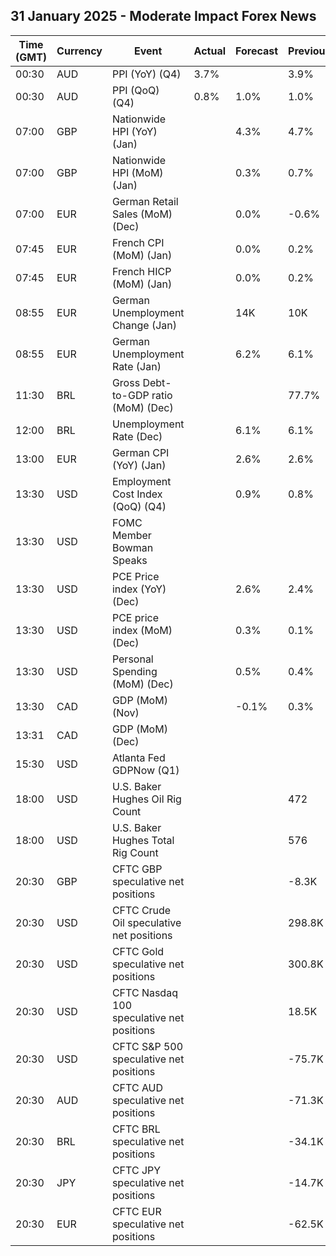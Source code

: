 ## 31 January 2025 - Moderate Impact Forex News

| Time (GMT) | Currency | Event | Actual | Forecast | Previous |
|------|----------|-------|--------|----------|----------|
| 00:30 | AUD | PPI (YoY) (Q4) | 3.7% |  | 3.9% |
| 00:30 | AUD | PPI (QoQ) (Q4) | 0.8% | 1.0% | 1.0% |
| 07:00 | GBP | Nationwide HPI (YoY) (Jan) |  | 4.3% | 4.7% |
| 07:00 | GBP | Nationwide HPI (MoM) (Jan) |  | 0.3% | 0.7% |
| 07:00 | EUR | German Retail Sales (MoM) (Dec) |  | 0.0% | -0.6% |
| 07:45 | EUR | French CPI (MoM) (Jan) |  | 0.0% | 0.2% |
| 07:45 | EUR | French HICP (MoM) (Jan) |  | 0.0% | 0.2% |
| 08:55 | EUR | German Unemployment Change (Jan) |  | 14K | 10K |
| 08:55 | EUR | German Unemployment Rate (Jan) |  | 6.2% | 6.1% |
| 11:30 | BRL | Gross Debt-to-GDP ratio (MoM) (Dec) |  |  | 77.7% |
| 12:00 | BRL | Unemployment Rate (Dec) |  | 6.1% | 6.1% |
| 13:00 | EUR | German CPI (YoY) (Jan) |  | 2.6% | 2.6% |
| 13:30 | USD | Employment Cost Index (QoQ) (Q4) |  | 0.9% | 0.8% |
| 13:30 | USD | FOMC Member Bowman Speaks |  |  |  |
| 13:30 | USD | PCE Price index (YoY) (Dec) |  | 2.6% | 2.4% |
| 13:30 | USD | PCE price index (MoM) (Dec) |  | 0.3% | 0.1% |
| 13:30 | USD | Personal Spending (MoM) (Dec) |  | 0.5% | 0.4% |
| 13:30 | CAD | GDP (MoM) (Nov) |  | -0.1% | 0.3% |
| 13:31 | CAD | GDP (MoM) (Dec) |  |  |  |
| 15:30 | USD | Atlanta Fed GDPNow (Q1) |  |  |  |
| 18:00 | USD | U.S. Baker Hughes Oil Rig Count |  |  | 472 |
| 18:00 | USD | U.S. Baker Hughes Total Rig Count |  |  | 576 |
| 20:30 | GBP | CFTC GBP speculative net positions |  |  | -8.3K |
| 20:30 | USD | CFTC Crude Oil speculative net positions |  |  | 298.8K |
| 20:30 | USD | CFTC Gold speculative net positions |  |  | 300.8K |
| 20:30 | USD | CFTC Nasdaq 100 speculative net positions |  |  | 18.5K |
| 20:30 | USD | CFTC S&P 500 speculative net positions |  |  | -75.7K |
| 20:30 | AUD | CFTC AUD speculative net positions |  |  | -71.3K |
| 20:30 | BRL | CFTC BRL speculative net positions |  |  | -34.1K |
| 20:30 | JPY | CFTC JPY speculative net positions |  |  | -14.7K |
| 20:30 | EUR | CFTC EUR speculative net positions |  |  | -62.5K |
